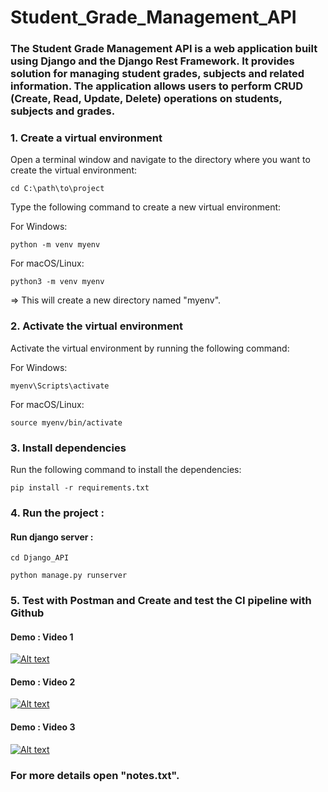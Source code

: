 # Student_Grade_Management_API

### The Student Grade Management API is a web application built using Django and the Django Rest Framework. It provides solution for managing student grades, subjects and related information. The application allows users to perform CRUD (Create, Read, Update, Delete) operations on students, subjects and grades.

### 1. Create a virtual environment
Open a terminal window and navigate to the directory where you want to create the virtual environment:
```
cd C:\path\to\project
```
Type the following command to create a new virtual environment:

For Windows:
```
python -m venv myenv
```
For macOS/Linux:
```
python3 -m venv myenv
```
=> This will create a new directory named "myenv".

### 2. Activate the virtual environment

Activate the virtual environment by running the following command:

For Windows:
```
myenv\Scripts\activate
```
For macOS/Linux:
```
source myenv/bin/activate
```
### 3. Install dependencies

Run the following command to install the dependencies:
```
pip install -r requirements.txt
```
### 4. Run the project :

####  Run django server : 
```
cd Django_API
```
```
python manage.py runserver
``` 
### 5. Test with Postman and Create and test the CI pipeline with Github 

#### Demo : Video 1

[![Alt text](https://github.com/WiemFd/Student_Grade_Management_REST_API/assets/128514665/3cd3d03a-01cd-479e-a2fb-50f6ee57d868)](https://mega.nz/file/3UEEgAoI#2qilq0fVa7ZXLL2rY4w4AAl9nhaqRJCwwbZrU60NKOo)

#### Demo : Video 2

[![Alt text](https://github.com/WiemFd/Student_Grade_Management_REST_API/assets/128514665/75d712b6-ce60-422e-a709-e15fcbff7462)](https://mega.nz/file/nBUADDCB#gmwUsDWAjyvx5PBs3Na3Duusl3btCIdwV-QE6NJ9D3Q)

#### Demo : Video 3

[![Alt text](https://github.com/WiemFd/Student_Grade_Management_REST_API/assets/128514665/1f22aacd-dd2a-4674-902f-7e8b4d26a1f9)](https://mega.nz/file/Pd0gnRbY#1NFMi0uoFe3gzUH4E68pnmkQbk8SStxbORH6ZkwHSyg)

### For more details open "notes.txt".


 







